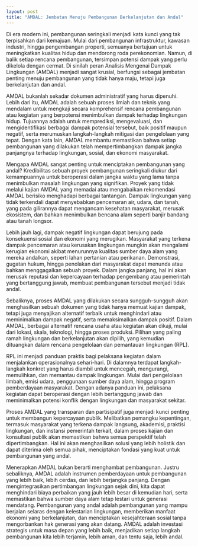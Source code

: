 ```yaml
---
layout: post
title: "AMDAL: Jembatan Menuju Pembangunan Berkelanjutan dan Andal"
---
```


Di era modern ini, pembangunan seringkali menjadi kata kunci yang tak terpisahkan dari kemajuan. Mulai dari pembangunan infrastruktur, kawasan industri, hingga pengembangan properti, semuanya bertujuan untuk meningkatkan kualitas hidup dan mendorong roda perekonomian. Namun, di balik setiap rencana pembangunan, tersimpan potensi dampak yang perlu dikelola dengan cermat. Di sinilah peran Analisis Mengenai Dampak Lingkungan (AMDAL) menjadi sangat krusial, berfungsi sebagai jembatan penting menuju pembangunan yang tidak hanya maju, tetapi juga berkelanjutan dan andal.

AMDAL bukanlah sekadar dokumen administratif yang harus dipenuhi. Lebih dari itu, AMDAL adalah sebuah proses ilmiah dan teknis yang mendalam untuk mengkaji secara komprehensif rencana pembangunan atau kegiatan yang berpotensi menimbulkan dampak terhadap lingkungan hidup. Tujuannya adalah untuk memprediksi, mengevaluasi, dan mengidentifikasi berbagai dampak potensial tersebut, baik positif maupun negatif, serta merumuskan langkah-langkah mitigasi dan pengelolaan yang tepat. Dengan kata lain, AMDAL membantu memastikan bahwa setiap pembangunan yang dilakukan telah mempertimbangkan dampak jangka panjangnya terhadap lingkungan, sosial, dan ekonomi masyarakat.

Mengapa AMDAL sangat penting untuk menciptakan pembangunan yang andal? Kredibilitas sebuah proyek pembangunan seringkali diukur dari kemampuannya untuk beroperasi dalam jangka waktu yang lama tanpa menimbulkan masalah lingkungan yang signifikan. Proyek yang tidak melalui kajian AMDAL yang memadai atau mengabaikan rekomendasi AMDAL berisiko menghadapi berbagai tantangan. Dampak lingkungan yang tidak terkendali dapat menyebabkan pencemaran air, udara, dan tanah, yang pada gilirannya dapat mengancam kesehatan masyarakat, merusak ekosistem, dan bahkan menimbulkan bencana alam seperti banjir bandang atau tanah longsor.

Lebih jauh lagi, dampak negatif lingkungan dapat berujung pada konsekuensi sosial dan ekonomi yang merugikan. Masyarakat yang terkena dampak pencemaran atau kerusakan lingkungan mungkin akan mengalami kerugian ekonomi akibat menurunnya kualitas sumber daya alam yang mereka andalkan, seperti lahan pertanian atau perikanan. Demonstrasi, gugatan hukum, hingga penolakan dari masyarakat dapat menunda atau bahkan menggagalkan sebuah proyek. Dalam jangka panjang, hal ini akan merusak reputasi dan kepercayaan terhadap pengembang atau pemerintah yang bertanggung jawab, membuat pembangunan tersebut menjadi tidak andal.

Sebaliknya, proses AMDAL yang dilakukan secara sungguh-sungguh akan menghasilkan sebuah dokumen yang tidak hanya memuat kajian dampak, tetapi juga menyajikan alternatif terbaik untuk menghindari atau meminimalkan dampak negatif, serta memaksimalkan dampak positif. Dalam AMDAL, berbagai alternatif rencana usaha atau kegiatan akan dikaji, mulai dari lokasi, skala, teknologi, hingga proses produksi. Pilihan yang paling ramah lingkungan dan berkelanjutan akan dipilih, yang kemudian dituangkan dalam rencana pengelolaan dan pemantauan lingkungan (RPL).

RPL ini menjadi panduan praktis bagi pelaksana kegiatan dalam menjalankan operasionalnya sehari-hari. Di dalamnya terdapat langkah-langkah konkret yang harus diambil untuk mencegah, mengurangi, memulihkan, dan memantau dampak lingkungan. Mulai dari pengelolaan limbah, emisi udara, penggunaan sumber daya alam, hingga program pemberdayaan masyarakat. Dengan adanya panduan ini, pelaksana kegiatan dapat beroperasi dengan lebih bertanggung jawab dan meminimalkan potensi konflik dengan lingkungan dan masyarakat sekitar.

Proses AMDAL yang transparan dan partisipatif juga menjadi kunci penting untuk membangun kepercayaan publik. Melibatkan pemangku kepentingan, termasuk masyarakat yang terkena dampak langsung, akademisi, praktisi lingkungan, dan instansi pemerintah terkait, dalam proses kajian dan konsultasi publik akan memastikan bahwa semua perspektif telah dipertimbangkan. Hal ini akan menghasilkan solusi yang lebih holistik dan dapat diterima oleh semua pihak, menciptakan fondasi yang kuat untuk pembangunan yang andal.

Menerapkan AMDAL bukan berarti menghambat pembangunan. Justru sebaliknya, AMDAL adalah instrumen pemberdayaan untuk pembangunan yang lebih baik, lebih cerdas, dan lebih berjangka panjang. Dengan mengintegrasikan pertimbangan lingkungan sejak dini, kita dapat menghindari biaya perbaikan yang jauh lebih besar di kemudian hari, serta memastikan bahwa sumber daya alam tetap lestari untuk generasi mendatang. Pembangunan yang andal adalah pembangunan yang mampu berjalan selaras dengan kelestarian lingkungan, memberikan manfaat ekonomi yang berkelanjutan, dan menciptakan kesejahteraan sosial tanpa mengorbankan hak generasi yang akan datang. AMDAL adalah investasi strategis untuk masa depan yang lebih baik, menjadikan setiap langkah pembangunan kita lebih terjamin, lebih aman, dan tentu saja, lebih andal.
